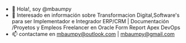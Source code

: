 - 👋 Hola!, soy @mbaumpy
- 👀 Interesado en información sobre Transformacion Digital,Software's para ser Implementador e Integrador ERP/CRM | Documentación /Proyetos y Empleos Freelancer en Oracle Form Report Apex DevOps
- 📫 contactame en mbaumpy@outlook.com | mbaumpy@gmail.com
